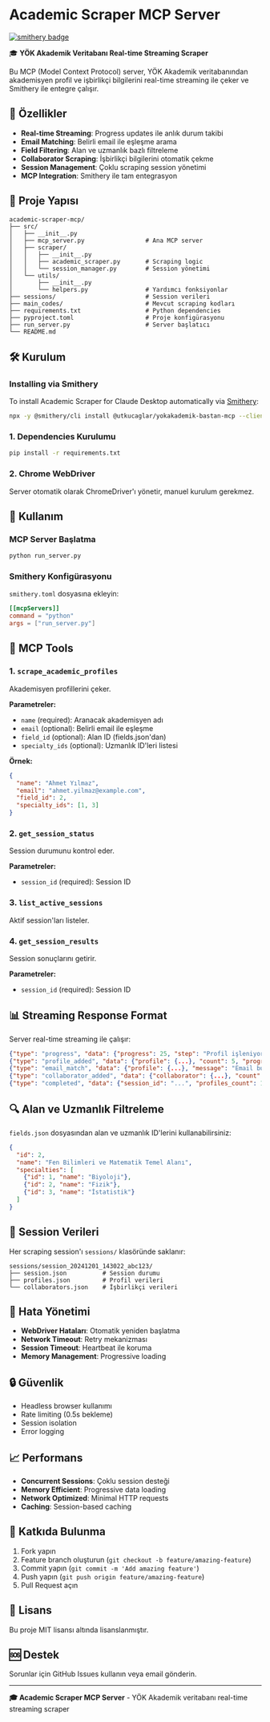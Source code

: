 # Academic Scraper MCP Server

[![smithery badge](https://smithery.ai/badge/@utkucaglar/yokakademik-bastan-mcp)](https://smithery.ai/server/@utkucaglar/yokakademik-bastan-mcp)

🎓 **YÖK Akademik Veritabanı Real-time Streaming Scraper**

Bu MCP (Model Context Protocol) server, YÖK Akademik veritabanından akademisyen profil ve işbirlikçi bilgilerini real-time streaming ile çeker ve Smithery ile entegre çalışır.

## 🚀 Özellikler

- **Real-time Streaming**: Progress updates ile anlık durum takibi
- **Email Matching**: Belirli email ile eşleşme arama
- **Field Filtering**: Alan ve uzmanlık bazlı filtreleme
- **Collaborator Scraping**: İşbirlikçi bilgilerini otomatik çekme
- **Session Management**: Çoklu scraping session yönetimi
- **MCP Integration**: Smithery ile tam entegrasyon

## 📁 Proje Yapısı

```
academic-scraper-mcp/
├── src/
│   ├── __init__.py
│   ├── mcp_server.py                 # Ana MCP server
│   ├── scraper/
│   │   ├── __init__.py
│   │   ├── academic_scraper.py       # Scraping logic
│   │   └── session_manager.py        # Session yönetimi
│   └── utils/
│       ├── __init__.py
│       └── helpers.py                # Yardımcı fonksiyonlar
├── sessions/                         # Session verileri
├── main_codes/                       # Mevcut scraping kodları
├── requirements.txt                  # Python dependencies
├── pyproject.toml                    # Proje konfigürasyonu
├── run_server.py                     # Server başlatıcı
└── README.md
```

## 🛠️ Kurulum

### Installing via Smithery

To install Academic Scraper for Claude Desktop automatically via [Smithery](https://smithery.ai/server/@utkucaglar/yokakademik-bastan-mcp):

```bash
npx -y @smithery/cli install @utkucaglar/yokakademik-bastan-mcp --client claude
```

### 1. Dependencies Kurulumu

```bash
pip install -r requirements.txt
```

### 2. Chrome WebDriver

Server otomatik olarak ChromeDriver'ı yönetir, manuel kurulum gerekmez.

## 🚀 Kullanım

### MCP Server Başlatma

```bash
python run_server.py
```

### Smithery Konfigürasyonu

`smithery.toml` dosyasına ekleyin:

```toml
[[mcpServers]]
command = "python"
args = ["run_server.py"]
```

## 🔧 MCP Tools

### 1. `scrape_academic_profiles`

Akademisyen profillerini çeker.

**Parametreler:**
- `name` (required): Aranacak akademisyen adı
- `email` (optional): Belirli email ile eşleşme
- `field_id` (optional): Alan ID (fields.json'dan)
- `specialty_ids` (optional): Uzmanlık ID'leri listesi

**Örnek:**
```json
{
  "name": "Ahmet Yılmaz",
  "email": "ahmet.yilmaz@example.com",
  "field_id": 2,
  "specialty_ids": [1, 3]
}
```

### 2. `get_session_status`

Session durumunu kontrol eder.

**Parametreler:**
- `session_id` (required): Session ID

### 3. `list_active_sessions`

Aktif session'ları listeler.

### 4. `get_session_results`

Session sonuçlarını getirir.

**Parametreler:**
- `session_id` (required): Session ID

## 📊 Streaming Response Format

Server real-time streaming ile çalışır:

```json
{"type": "progress", "data": {"progress": 25, "step": "Profil işleniyor..."}}
{"type": "profile_added", "data": {"profile": {...}, "count": 5, "progress": 30}}
{"type": "email_match", "data": {"profile": {...}, "message": "Email bulundu!"}}
{"type": "collaborator_added", "data": {"collaborator": {...}, "count": 3, "total": 10}}
{"type": "completed", "data": {"session_id": "...", "profiles_count": 15, "collaborators_count": 8}}
```

## 🔍 Alan ve Uzmanlık Filtreleme

`fields.json` dosyasından alan ve uzmanlık ID'lerini kullanabilirsiniz:

```json
{
  "id": 2,
  "name": "Fen Bilimleri ve Matematik Temel Alanı",
  "specialties": [
    {"id": 1, "name": "Biyoloji"},
    {"id": 2, "name": "Fizik"},
    {"id": 3, "name": "İstatistik"}
  ]
}
```

## 📁 Session Verileri

Her scraping session'ı `sessions/` klasöründe saklanır:

```
sessions/session_20241201_143022_abc123/
├── session.json          # Session durumu
├── profiles.json         # Profil verileri
└── collaborators.json    # İşbirlikçi verileri
```

## 🐛 Hata Yönetimi

- **WebDriver Hataları**: Otomatik yeniden başlatma
- **Network Timeout**: Retry mekanizması
- **Session Timeout**: Heartbeat ile koruma
- **Memory Management**: Progressive loading

## 🔒 Güvenlik

- Headless browser kullanımı
- Rate limiting (0.5s bekleme)
- Session isolation
- Error logging

## 📈 Performans

- **Concurrent Sessions**: Çoklu session desteği
- **Memory Efficient**: Progressive data loading
- **Network Optimized**: Minimal HTTP requests
- **Caching**: Session-based caching

## 🤝 Katkıda Bulunma

1. Fork yapın
2. Feature branch oluşturun (`git checkout -b feature/amazing-feature`)
3. Commit yapın (`git commit -m 'Add amazing feature'`)
4. Push yapın (`git push origin feature/amazing-feature`)
5. Pull Request açın

## 📄 Lisans

Bu proje MIT lisansı altında lisanslanmıştır.

## 🆘 Destek

Sorunlar için GitHub Issues kullanın veya email gönderin.

---

**🎓 Academic Scraper MCP Server** - YÖK Akademik veritabanı real-time streaming scraper 
